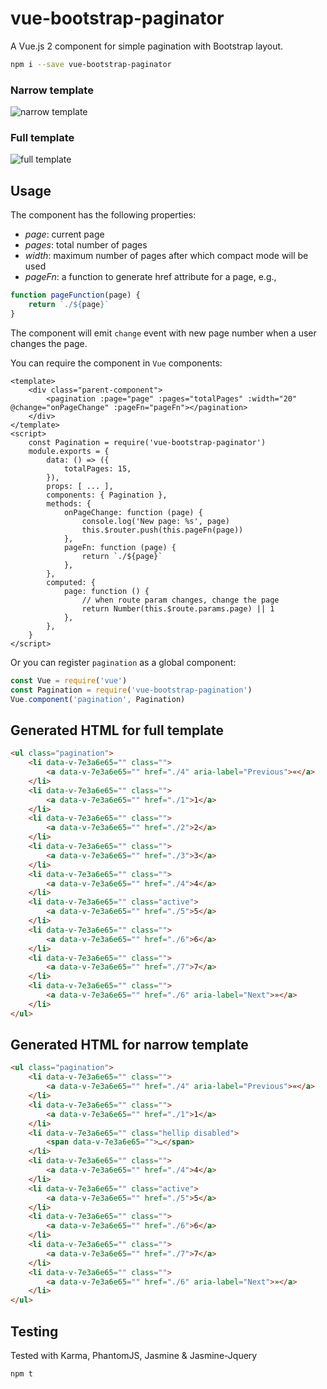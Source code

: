 # vue-bootstrap-paginator
A Vue.js 2 component for simple pagination with Bootstrap layout.

```bash
npm i --save vue-bootstrap-paginator
```

### Narrow template

![narrow template](http://i.giphy.com/l4Jz78JMWi1As3fuo.gif)

### Full template

![full template](http://i.giphy.com/26gJz1XhjIBAjQeHe.gif)

## Usage

The component has the following properties:

- _page_: current page
- _pages_: total number of pages
- _width_: maximum number of pages after which compact mode will be used
- _pageFn_: a function to generate href attribute for a page, e.g.,

```js
function pageFunction(page) {
    return `./${page}`
}
```

The component will emit `change` event with new page number when a user changes the page.

You can require the component in `Vue` components:

```vue
<template>
    <div class="parent-component">
        <pagination :page="page" :pages="totalPages" :width="20" @change="onPageChange" :pageFn="pageFn"></pagination>
    </div>
</template>
<script>
    const Pagination = require('vue-bootstrap-paginator')
    module.exports = {
        data: () => ({
            totalPages: 15,
        }),
        props: [ ... ],
        components: { Pagination },
        methods: {
            onPageChange: function (page) {
                console.log('New page: %s', page)
                this.$router.push(this.pageFn(page))
            },
            pageFn: function (page) {
                return `./${page}`
            },
        },
        computed: {
            page: function () {
                // when route param changes, change the page
                return Number(this.$route.params.page) || 1
            },
        },
    }
</script>
```

Or you can register `pagination` as a global component:

```js
const Vue = require('vue')
const Pagination = require('vue-bootstrap-pagination')
Vue.component('pagination', Pagination)
```

## Generated HTML for full template

```html
<ul class="pagination">
    <li data-v-7e3a6e65="" class="">
        <a data-v-7e3a6e65="" href="./4" aria-label="Previous">«</a>
    </li>
    <li data-v-7e3a6e65="" class="">
        <a data-v-7e3a6e65="" href="./1">1</a>
    </li>
    <li data-v-7e3a6e65="" class="">
        <a data-v-7e3a6e65="" href="./2">2</a>
    </li>
    <li data-v-7e3a6e65="" class="">
        <a data-v-7e3a6e65="" href="./3">3</a>
    </li>
    <li data-v-7e3a6e65="" class="">
        <a data-v-7e3a6e65="" href="./4">4</a>
    </li>
    <li data-v-7e3a6e65="" class="active">
        <a data-v-7e3a6e65="" href="./5">5</a>
    </li>
    <li data-v-7e3a6e65="" class="">
        <a data-v-7e3a6e65="" href="./6">6</a>
    </li>
    <li data-v-7e3a6e65="" class="">
        <a data-v-7e3a6e65="" href="./7">7</a>
    </li>
    <li data-v-7e3a6e65="" class="">
        <a data-v-7e3a6e65="" href="./6" aria-label="Next">»</a>
    </li>
</ul>
```

## Generated HTML for narrow template

```html
<ul class="pagination">
    <li data-v-7e3a6e65="" class="">
        <a data-v-7e3a6e65="" href="./4" aria-label="Previous">«</a>
    </li>
    <li data-v-7e3a6e65="" class="">
        <a data-v-7e3a6e65="" href="./1">1</a>
    </li>
    <li data-v-7e3a6e65="" class="hellip disabled">
        <span data-v-7e3a6e65="">…</span>
    </li>
    <li data-v-7e3a6e65="" class="">
        <a data-v-7e3a6e65="" href="./4">4</a>
    </li>
    <li data-v-7e3a6e65="" class="active">
        <a data-v-7e3a6e65="" href="./5">5</a>
    </li>
    <li data-v-7e3a6e65="" class="">
        <a data-v-7e3a6e65="" href="./6">6</a>
    </li>
    <li data-v-7e3a6e65="" class="">
        <a data-v-7e3a6e65="" href="./7">7</a>
    </li>
    <li data-v-7e3a6e65="" class="">
        <a data-v-7e3a6e65="" href="./6" aria-label="Next">»</a>
    </li>
</ul>
```

## Testing

Tested with Karma, PhantomJS, Jasmine & Jasmine-Jquery

```
npm t
```
